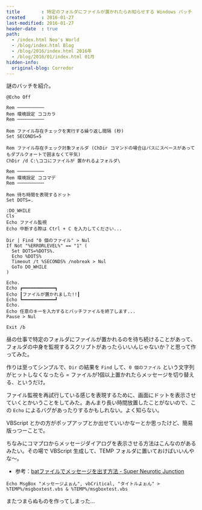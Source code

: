 ```yaml
---
title        : 特定のフォルダにファイルが置かれたらお知らせする Windows バッチ
created      : 2016-01-27
last-modified: 2016-01-27
header-date  : true
path:
  - /index.html Neo's World
  - /blog/index.html Blog
  - /blog/2016/index.html 2016年
  - /blog/2016/01/index.html 01月
hidden-info:
  original-blog: Corredor
---
```


謎のバッチを紹介。

```batch
@Echo Off

Rem ──────────
Rem 環境設定 ココカラ
Rem ──────────

Rem ファイル存在チェックを実行する繰り返し間隔 (秒)
Set SECONDS=5

Rem ファイル存在チェック対象フォルダ (ChDir コマンドの場合はパスにスペースがあってもダブルクォートで囲まなくて平気)
ChDir /d C:\ココにファイルが 置かれるよフォルダ\

Rem ──────────
Rem 環境設定 ココマデ
Rem ──────────

Rem 待ち時間を表現するドット
Set DOTS=.

:DO_WHILE
Cls
Echo ファイル監視
Echo 中断する際は Ctrl + C を入力してください...

Dir | Find "0 個のファイル" > Nul
If Not "%ERRORLEVEL%" == "1" (
  Set DOTS=%DOTS%.
  Echo %DOTS%
  Timeout /t %SECONDS% /nobreak > Nul
  GoTo DO_WHILE
)

Echo.
Echo ┏━━━━━━━━━━━━┓
Echo ┃ファイルが置かれました!!┃
Echo ┗━━━━━━━━━━━━┛
Echo.
Echo 任意のキーを入力するとバッチファイルを終了します...
Pause > Nul

Exit /b
```

昼の仕事で特定のフォルダにファイルが置かれるのを待ち続けることがあって、フォルダの中身を監視するスクリプトがあったらいいんじゃないか？と思って作ってみた。

作りは至ってシンプルで、`Dir` の結果を `Find` して、`0 個のファイル` という文字列がヒットしなくなったら = ファイルが1個以上置かれたらメッセージを切り替える、というだけ。

ファイル監視を再試行している感じを表現するために、画面にドットを表示させていくとかいうことをしてみた。あんまり長い時間放置したことがないので、この `Echo` によるバグがあったりするかもしれない。よく知らない。

VBScript とかの方がポップアップとか出せていいかなーとか思ったけど、簡易版っつーことで。

ちなみにコマプロからメッセージダイアログを表示させる方法はこんなのがあるみたい。その場で VBScript 生成して、TEMP フォルダに置いておけばいいんやな～。

- 参考：[batファイルでメッセージを出す方法 - Super Neurotic Junction](http://snjx.info/diary/snjx/049)

```batch
Echo MsgBox "メッセージよぉん", vbCritical, "タイトルよぉん" > %TEMP%/msgboxtest.vbs & %TEMP%/msgboxtest.vbs
```

またつまらぬものを作ってしまった…
